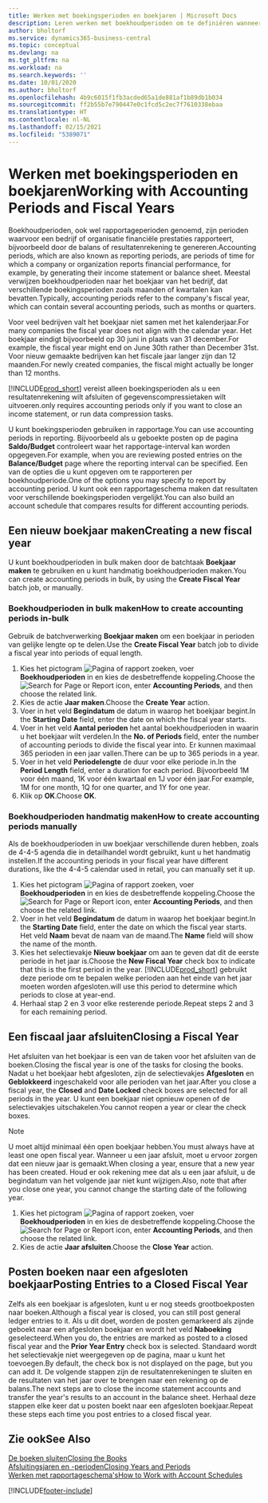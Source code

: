 ```yaml
---
title: Werken met boekingsperioden en boekjaren | Microsoft Docs
description: Leren werken met boekhoudperioden om te definiëren wanneer uw bedrijf financiële prestaties rapporteert.
author: bholtorf
ms.service: dynamics365-business-central
ms.topic: conceptual
ms.devlang: na
ms.tgt_pltfrm: na
ms.workload: na
ms.search.keywords: ''
ms.date: 10/01/2020
ms.author: bholtorf
ms.openlocfilehash: 4b9c6015f1fb3acded65a1de881af1b89db1b034
ms.sourcegitcommit: ff2b55b7e790447e0c1fcd5c2ec7f7610338ebaa
ms.translationtype: HT
ms.contentlocale: nl-NL
ms.lasthandoff: 02/15/2021
ms.locfileid: "5389071"
---
```

# <a name="working-with-accounting-periods-and-fiscal-years"></a><span data-ttu-id="63788-103">Werken met boekingsperioden en boekjaren</span><span class="sxs-lookup"><span data-stu-id="63788-103">Working with Accounting Periods and Fiscal Years</span></span>

<span data-ttu-id="63788-104">Boekhoudperioden, ook wel rapportageperioden genoemd, zijn perioden waarvoor een bedrijf of organisatie financiële prestaties rapporteert, bijvoorbeeld door de balans of resultatenrekening te genereren.</span><span class="sxs-lookup"><span data-stu-id="63788-104">Accounting periods, which are also known as reporting periods, are periods of time for which a company or organization reports financial performance, for example, by generating their income statement or balance sheet.</span></span> <span data-ttu-id="63788-105">Meestal verwijzen boekhoudperioden naar het boekjaar van het bedrijf, dat verschillende boekingsperioden zoals maanden of kwartalen kan bevatten.</span><span class="sxs-lookup"><span data-stu-id="63788-105">Typically, accounting periods refer to the company's fiscal year, which can contain several accounting periods, such as months or quarters.</span></span>

<span data-ttu-id="63788-106">Voor veel bedrijven valt het boekjaar niet samen met het kalenderjaar.</span><span class="sxs-lookup"><span data-stu-id="63788-106">For many companies the fiscal year does not align with the calendar year.</span></span> <span data-ttu-id="63788-107">Het boekjaar eindigt bijvoorbeeld op 30 juni in plaats van 31 december.</span><span class="sxs-lookup"><span data-stu-id="63788-107">For example, the fiscal year might end on June 30th rather than December 31st.</span></span> <span data-ttu-id="63788-108">Voor nieuw gemaakte bedrijven kan het fiscale jaar langer zijn dan 12 maanden.</span><span class="sxs-lookup"><span data-stu-id="63788-108">For newly created companies, the fiscal might actually be longer than 12 months.</span></span>  

[!INCLUDE[prod_short](includes/prod_short.md)] <span data-ttu-id="63788-109">vereist alleen boekingsperioden als u een resultatenrekening wilt afsluiten of gegevenscompressietaken wilt uitvoeren.</span><span class="sxs-lookup"><span data-stu-id="63788-109">only requires accounting periods only if you want to close an income statement, or run data compression tasks.</span></span> 

<span data-ttu-id="63788-110">U kunt boekingsperioden gebruiken in rapportage.</span><span class="sxs-lookup"><span data-stu-id="63788-110">You can use accounting periods in reporting.</span></span> <span data-ttu-id="63788-111">Bijvoorbeeld als u geboekte posten op de pagina **Saldo/Budget** controleert waar het rapportage-interval kan worden opgegeven.</span><span class="sxs-lookup"><span data-stu-id="63788-111">For example, when you are reviewing posted entries on the **Balance/Budget** page where the reporting interval can be specified.</span></span> <span data-ttu-id="63788-112">Een van de opties die u kunt opgeven om te rapporteren per boekhoudperiode.</span><span class="sxs-lookup"><span data-stu-id="63788-112">One of the options you may specify to report by accounting period.</span></span> <span data-ttu-id="63788-113">U kunt ook een rapportageschema maken dat resultaten voor verschillende boekingsperioden vergelijkt.</span><span class="sxs-lookup"><span data-stu-id="63788-113">You can also build an account schedule that compares results for different accounting periods.</span></span>

## <a name="creating-a-new-fiscal-year"></a><span data-ttu-id="63788-114">Een nieuw boekjaar maken</span><span class="sxs-lookup"><span data-stu-id="63788-114">Creating a new fiscal year</span></span>

<span data-ttu-id="63788-115">U kunt boekhoudperioden in bulk maken door de batchtaak **Boekjaar maken** te gebruiken en u kunt handmatig boekhoudperioden maken.</span><span class="sxs-lookup"><span data-stu-id="63788-115">You can create accounting periods in bulk, by using the **Create Fiscal Year** batch job, or manually.</span></span>

### <a name="how-to-create-accounting-periods-in-bulk"></a><span data-ttu-id="63788-116">Boekhoudperioden in bulk maken</span><span class="sxs-lookup"><span data-stu-id="63788-116">How to create accounting periods in-bulk</span></span>

<span data-ttu-id="63788-117">Gebruik de batchverwerking **Boekjaar maken** om een boekjaar in perioden van gelijke lengte op te delen.</span><span class="sxs-lookup"><span data-stu-id="63788-117">Use the **Create Fiscal Year** batch job to divide a fiscal year into periods of equal length.</span></span>  

1. <span data-ttu-id="63788-118">Kies het pictogram ![Pagina of rapport zoeken](media/ui-search/search_small.png "Pictogram Pagina of rapport zoeken"), voer **Boekhoudperioden** in en kies de desbetreffende koppeling.</span><span class="sxs-lookup"><span data-stu-id="63788-118">Choose the ![Search for Page or Report](media/ui-search/search_small.png "Search for Page or Report icon") icon, enter **Accounting Periods**, and then choose the related link.</span></span>  
2. <span data-ttu-id="63788-119">Kies de actie **Jaar maken**.</span><span class="sxs-lookup"><span data-stu-id="63788-119">Choose the **Create Year** action.</span></span>  <!--What about the Scheduling option? Should we mention that? There's also the Report Output Type field...-->
3. <span data-ttu-id="63788-120">Voer in het veld **Begindatum** de datum in waarop het boekjaar begint.</span><span class="sxs-lookup"><span data-stu-id="63788-120">In the **Starting Date** field, enter the date on which the fiscal year starts.</span></span>  
4. <span data-ttu-id="63788-121">Voer in het veld **Aantal perioden** het aantal boekhoudperioden in waarin u het boekjaar wilt verdelen.</span><span class="sxs-lookup"><span data-stu-id="63788-121">In the **No. of Periods** field, enter the number of accounting periods to divide the fiscal year into.</span></span> <span data-ttu-id="63788-122">Er kunnen maximaal 365 perioden in een jaar vallen.</span><span class="sxs-lookup"><span data-stu-id="63788-122">There can be up to 365 periods in a year.</span></span>  
5. <span data-ttu-id="63788-123">Voer in het veld **Periodelengte** de duur voor elke periode in.</span><span class="sxs-lookup"><span data-stu-id="63788-123">In the **Period Length** field, enter a duration for each period.</span></span> <span data-ttu-id="63788-124">Bijvoorbeeld 1M voor één maand, 1K voor één kwartaal en 1J voor één jaar.</span><span class="sxs-lookup"><span data-stu-id="63788-124">For example, 1M for one month, 1Q for one quarter, and 1Y for one year.</span></span>  
6. <span data-ttu-id="63788-125">Klik op **OK**.</span><span class="sxs-lookup"><span data-stu-id="63788-125">Choose **OK**.</span></span>  

### <a name="how-to-create-accounting-periods-manually"></a><span data-ttu-id="63788-126">Boekhoudperioden handmatig maken</span><span class="sxs-lookup"><span data-stu-id="63788-126">How to create accounting periods manually</span></span>

<span data-ttu-id="63788-127">Als de boekhoudperioden in uw boekjaar verschillende duren hebben, zoals de 4-4-5 agenda die in detailhandel wordt gebruikt, kunt u het handmatig instellen.</span><span class="sxs-lookup"><span data-stu-id="63788-127">If the accounting periods in your fiscal year have different durations, like the 4-4-5 calendar used in retail, you can manually set it up.</span></span>  
  
1. <span data-ttu-id="63788-128">Kies het pictogram ![Pagina of rapport zoeken](media/ui-search/search_small.png "Pictogram Pagina of rapport zoeken"), voer **Boekhoudperioden** in en kies de desbetreffende koppeling.</span><span class="sxs-lookup"><span data-stu-id="63788-128">Choose the ![Search for Page or Report](media/ui-search/search_small.png "Search for Page or Report icon") icon, enter **Accounting Periods**, and then choose the related link.</span></span>  
2. <span data-ttu-id="63788-129">Voer in het veld **Begindatum** de datum in waarop het boekjaar begint.</span><span class="sxs-lookup"><span data-stu-id="63788-129">In the **Starting Date** field, enter the date on which the fiscal year starts.</span></span> <span data-ttu-id="63788-130">Het veld **Naam** bevat de naam van de maand.</span><span class="sxs-lookup"><span data-stu-id="63788-130">The **Name** field will show the name of the month.</span></span>  
3. <span data-ttu-id="63788-131">Kies het selectievakje **Nieuw boekjaar** om aan te geven dat dit de eerste periode in het jaar is.</span><span class="sxs-lookup"><span data-stu-id="63788-131">Choose the **New Fiscal Year** check box to indicate that this is the first period in the year.</span></span> [!INCLUDE[prod_short](includes/prod_short.md)] <span data-ttu-id="63788-132">gebruikt deze periode om te bepalen welke perioden aan het einde van het jaar moeten worden afgesloten.</span><span class="sxs-lookup"><span data-stu-id="63788-132">will use this period to determine which periods to close at year-end.</span></span>
4. <span data-ttu-id="63788-133">Herhaal stap 2 en 3 voor elke resterende periode.</span><span class="sxs-lookup"><span data-stu-id="63788-133">Repeat steps 2 and 3 for each remaining period.</span></span>  

## <a name="closing-a-fiscal-year"></a><span data-ttu-id="63788-134">Een fiscaal jaar afsluiten</span><span class="sxs-lookup"><span data-stu-id="63788-134">Closing a Fiscal Year</span></span>

<span data-ttu-id="63788-135">Het afsluiten van het boekjaar is een van de taken voor het afsluiten van de boeken.</span><span class="sxs-lookup"><span data-stu-id="63788-135">Closing the fiscal year is one of the tasks for closing the books.</span></span> <span data-ttu-id="63788-136">Nadat u het boekjaar hebt afgesloten, zijn de selectievakjes **Afgesloten** en **Geblokkeerd** ingeschakeld voor alle perioden van het jaar.</span><span class="sxs-lookup"><span data-stu-id="63788-136">After you close a fiscal year, the **Closed** and **Date Locked** check boxes are selected for all periods in the year.</span></span> <span data-ttu-id="63788-137">U kunt een boekjaar niet opnieuw openen of de selectievakjes uitschakelen.</span><span class="sxs-lookup"><span data-stu-id="63788-137">You cannot reopen a year or clear the check boxes.</span></span>

> [!NOTE]  
> <span data-ttu-id="63788-138">U moet altijd minimaal één open boekjaar hebben.</span><span class="sxs-lookup"><span data-stu-id="63788-138">You must always have at least one open fiscal year.</span></span> <span data-ttu-id="63788-139">Wanneer u een jaar afsluit, moet u ervoor zorgen dat een nieuw jaar is gemaakt.</span><span class="sxs-lookup"><span data-stu-id="63788-139">When closing a year, ensure that a new year has been created.</span></span> <span data-ttu-id="63788-140">Houd er ook rekening mee dat als u een jaar afsluit, u de begindatum van het volgende jaar niet kunt wijzigen.</span><span class="sxs-lookup"><span data-stu-id="63788-140">Also, note that after you close one year, you cannot change the starting date of the following year.</span></span>

1. <span data-ttu-id="63788-141">Kies het pictogram ![Pagina of rapport zoeken](media/ui-search/search_small.png "Pictogram Pagina of rapport zoeken"), voer **Boekhoudperioden** in en kies de desbetreffende koppeling.</span><span class="sxs-lookup"><span data-stu-id="63788-141">Choose the ![Search for Page or Report](media/ui-search/search_small.png "Search for Page or Report icon") icon, enter **Accounting Periods**, and then choose the related link.</span></span>  
2. <span data-ttu-id="63788-142">Kies de actie **Jaar afsluiten**.</span><span class="sxs-lookup"><span data-stu-id="63788-142">Choose the **Close Year** action.</span></span>  

## <a name="posting-entries-to-a-closed-fiscal-year"></a><span data-ttu-id="63788-143">Posten boeken naar een afgesloten boekjaar</span><span class="sxs-lookup"><span data-stu-id="63788-143">Posting Entries to a Closed Fiscal Year</span></span>

<span data-ttu-id="63788-144">Zelfs als een boekjaar is afgesloten, kunt u er nog steeds grootboekposten naar boeken.</span><span class="sxs-lookup"><span data-stu-id="63788-144">Although a fiscal year is closed, you can still post general ledger entries to it.</span></span> <span data-ttu-id="63788-145">Als u dit doet, worden de posten gemarkeerd als zijnde geboekt naar een afgesloten boekjaar en wordt het veld **Naboeking** geselecteerd.</span><span class="sxs-lookup"><span data-stu-id="63788-145">When you do, the entries are marked as posted to a closed fiscal year and the **Prior Year Entry** check box is selected.</span></span> <span data-ttu-id="63788-146">Standaard wordt het selectievakje niet weergegeven op de pagina, maar u kunt het toevoegen.</span><span class="sxs-lookup"><span data-stu-id="63788-146">By default, the check box is not displayed on the page, but you can add it.</span></span> <span data-ttu-id="63788-147">De volgende stappen zijn de resultatenrekeningen te sluiten en de resultaten van het jaar over te brengen naar een rekening op de balans.</span><span class="sxs-lookup"><span data-stu-id="63788-147">The next steps are to close the income statement accounts and transfer the year's results to an account in the balance sheet.</span></span> <span data-ttu-id="63788-148">Herhaal deze stappen elke keer dat u posten boekt naar een afgesloten boekjaar.</span><span class="sxs-lookup"><span data-stu-id="63788-148">Repeat these steps each time you post entries to a closed fiscal year.</span></span>

## <a name="see-also"></a><span data-ttu-id="63788-149">Zie ook</span><span class="sxs-lookup"><span data-stu-id="63788-149">See Also</span></span>

[<span data-ttu-id="63788-150">De boeken sluiten</span><span class="sxs-lookup"><span data-stu-id="63788-150">Closing the Books</span></span>](year-close-books.md)  
[<span data-ttu-id="63788-151">Afsluitingsjaren en -perioden</span><span class="sxs-lookup"><span data-stu-id="63788-151">Closing Years and Periods</span></span>](year-close-years-periods.md)  
[<span data-ttu-id="63788-152">Werken met rapportageschema's</span><span class="sxs-lookup"><span data-stu-id="63788-152">How to Work with Account Schedules</span></span>](bi-how-work-account-schedule.md)  


[!INCLUDE[footer-include](includes/footer-banner.md)]